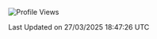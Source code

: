<!--START_SECTION:waka-->
![Profile Views](http://img.shields.io/badge/Profile%20Views-0-blue)


 Last Updated on 27/03/2025 18:47:26 UTC
<!--END_SECTION:waka-->

